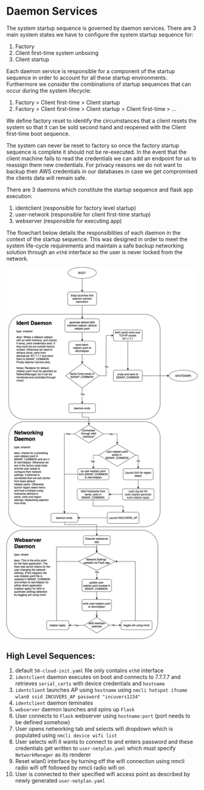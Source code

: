 # Daemon Services

The system startup sequence is governed by daemon services. There are 3 main system states we have to configure the system startup sequence for:
1. Factory
2. Client first-time system unboxing
3. Client startup

Each daemon service is responsible for a component of the startup sequence in order to account for all these startup environments. Furthermore we consider the combinations of startup sequences that can occur during the system lifecycle:
1. Factory > Client first-time > Client startup
2. Factory > Client first-time > Client startup > Client first-time > ...
   
We define factory reset to identify the circumstances that a client resets the system so that it can be sold second hand and reopened with the Client first-time boot sequence. 

The system can never be reset to factory so once the factory startup sequence is complete it should not be re-executed. In the event that the client machine fails to read the credentials we can add an endpoint for us to reassign them new credentials. For privacy reasons we do not want to backup their AWS credentials in our databases in case we get compromised the clients data will remain safe.

There are 3 daemons which constitute the startup sequence and flask app execution:
1. identclient (responsible for factory level startup)
2. user-network (responsible for client first-time startup)
3. webserver (responsible for executing app)

The flowchart below details the responsiblities of each daemon in the context of the startup sequence. This was designed in order to meet the system life-cycle requirements and maintain a safe backup networking solution through an `eth0` interface so the user is never locked from the network.

![daemon-services](./docs/daemon-services.png)

## High Level Sequences:

1. default `50-cloud-init.yaml` file only contains `eth0` interface
2. `identclient` daemon executes on boot and connects to 7.7.7.7 and retrieves `serial_certs` with device credentials and `hostname`
3. `identclient` launches AP using `hostname` using `nmcli hotspot ifname wlan0 ssid INCUVERS_AP password "incuvers1234"`
4. `identclient` daemon teminates
5. `webserver` daemon launches and spins up `Flask`
6. User connects to `Flask` webserver using `hostname:port` (port needs to be defined somehow)
7. User opens networking tab and selects wifi dropdown which is populated using `nmcli device wifi list`
8. User selects wifi it wants to connect to and enters password and these credentials get written to `user-netplan.yaml` which must specify `NetworkManager` as its renderer
9. Reset wlan0 interface by turning off the wifi connection using nmcli radio wifi off followed by nmcli radio wifi on
10. User is connected to their specified wifi access point as described by newly generated `user-netplan.yaml`





